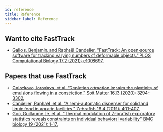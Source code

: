 ```yaml
---
id: reference
title: Reference
sidebar_label: Reference
---
```


## Want to cite FastTrack

* [Gallois, Benjamin, and Raphaël Candelier. "FastTrack: An open-source software for tracking varying numbers of deformable objects." PLOS Computational Biology 17.2 (2021): e1008697.](https://journals.plos.org/ploscompbiol/article?id=10.1371/journal.pcbi.1008697)

## Papers that use FastTrack

* [Golovkova, Iaroslava, et al. "Depletion attraction impairs the plasticity of emulsions flowing in a constriction." Soft Matter 16.13 (2020): 3294-3302.](http://www.dx.doi.org/10.1039/c9sm02343g)
* [Candelier, Raphaël, et al. "A semi-automatic dispenser for solid and liquid food in aquatic facilities." Zebrafish 16.4 (2019): 401-407.](https://doi.org/10.1089/zeb.2019.1733)
* [Goc, Guillaume Le, et al. "Thermal modulation of Zebrafish exploratory statistics reveals constraints on individual behavioral variability." BMC biology 19 (2021): 1-17.](https://hal.sorbonne-universite.fr/hal-03352907/document)
